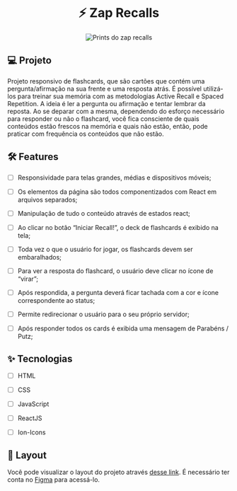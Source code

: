<h1 align="center">
 ⚡ Zap Recalls
</h1>

<p align="center">

 <img src="https://i.ibb.co/fxWdXN6/final.png" alt="Prints do zap recalls" />
</p>


## 💻 Projeto
Projeto responsivo de flashcards, que são cartões que contém uma pergunta/afirmação na sua frente e uma resposta atrás. É possível utilizá-los para treinar sua memória com as metodologias Active Recall e Spaced Repetition. A ideia é ler a pergunta ou afirmação e tentar lembrar da reposta. Ao se deparar com a mesma, dependendo do esforço necessário para responder ou não o flashcard, você fica consciente de quais conteúdos estão frescos na memória e quais não estão, então, pode praticar com frequência os conteúdos que não estão.


## :hammer_and_wrench: Features 

-   [ ] Responsividade para telas grandes, médias e dispositivos móveis;
-   [ ] Os elementos da página são todos componentizados com React em arquivos separados;
-   [ ] Manipulação de tudo o conteúdo através de estados react;
-   [ ] Ao clicar no botão “Iniciar Recall!”, o deck de flashcards é exibido na tela;
-   [ ] Toda vez o que o usuário for jogar, os flashcards devem ser embaralhados;
-   [ ] Para ver a resposta do flashcard, o usuário deve clicar no ícone de “virar”;
-   [ ] Após respondida, a pergunta deverá ficar tachada com a cor e ícone correspondente ao status;
-   [ ] Permite redirecionar o usuário para o seu próprio servidor;
-   [ ] Após responder todos os cards é exibida uma mensagem de Parabéns / Putz;


## ✨ Tecnologias

-   [ ] HTML
-   [ ] CSS
-   [ ] JavaScript
-   [ ] ReactJS
-   [ ] Ion-Icons


## 🔖 Layout

Você pode visualizar o layout do projeto através [desse link](https://www.figma.com/file/pjJ1oBmEIW1qHICjeGoiNc/ZapRecall-(Proposta-T5---ampliado)?node-id=0%3A1). É necessário ter conta no [Figma](http://figma.com/) para acessá-lo.


<br />

